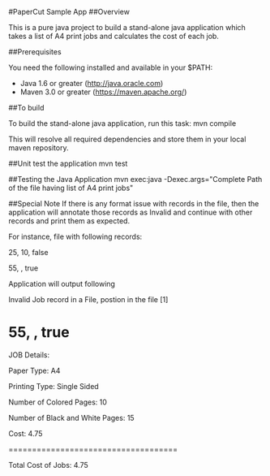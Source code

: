 #PaperCut Sample App
##Overview

This is a pure java project to build a stand-alone java application which takes a list of A4 print jobs and calculates the cost of each job.

##Prerequisites

You need the following installed and available in your $PATH:

- Java 1.6 or greater (http://java.oracle.com)
- Maven 3.0 or greater (https://maven.apache.org/)

##To build

To build the stand-alone java application, run this task:
mvn compile

This will resolve all required dependencies and store them in your local maven repository. 


##Unit test the application
mvn test

##Testing the Java Application
mvn exec:java -Dexec.args="Complete Path of the file having list of A4 print jobs"


##Special Note
If there is any format issue with records in the file, then the application will annotate those records as Invalid and continue with other records and print them as expected. 

For instance, file with following records:

25, 10, false

55, , true


Application will output following 

Invalid Job record in a File, postion in the file [1]


55, , true
====================================

JOB Details:

Paper Type: A4

Printing Type: Single Sided

Number of Colored Pages: 10

Number of Black and White Pages: 15

Cost: 4.75

====================================

Total Cost of Jobs: 4.75
